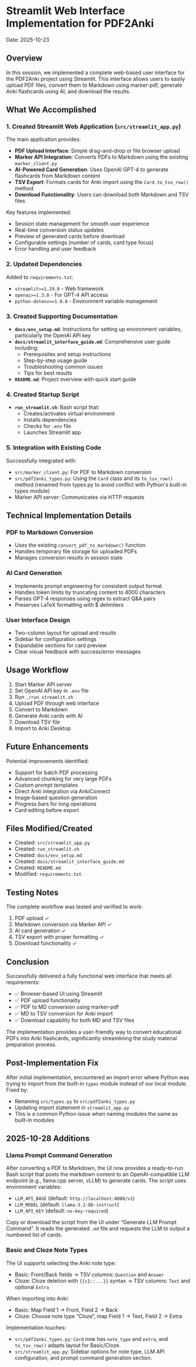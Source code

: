 # Streamlit Web Interface Implementation for PDF2Anki

Date: 2025-10-23

## Overview

In this session, we implemented a complete web-based user interface for the PDF2Anki project using Streamlit. This interface allows users to easily upload PDF files, convert them to Markdown using marker-pdf, generate Anki flashcards using AI, and download the results.

## What We Accomplished

### 1. Created Streamlit Web Application (`src/streamlit_app.py`)

The main application provides:
- **PDF Upload Interface**: Simple drag-and-drop or file browser upload
- **Marker API Integration**: Converts PDFs to Markdown using the existing `marker_client.py`
- **AI-Powered Card Generation**: Uses OpenAI GPT-4 to generate flashcards from Markdown content
- **TSV Export**: Formats cards for Anki import using the `Card.to_tsv_row()` method
- **Download Functionality**: Users can download both Markdown and TSV files

Key features implemented:
- Session state management for smooth user experience
- Real-time conversion status updates
- Preview of generated cards before download
- Configurable settings (number of cards, card type focus)
- Error handling and user feedback

### 2. Updated Dependencies

Added to `requirements.txt`:
- `streamlit>=1.29.0` - Web framework
- `openai>=1.3.0` - For GPT-4 API access
- `python-dotenv>=1.0.0` - Environment variable management

### 3. Created Supporting Documentation

- **`docs/env_setup.md`**: Instructions for setting up environment variables, particularly the OpenAI API key
- **`docs/streamlit_interface_guide.md`**: Comprehensive user guide including:
  - Prerequisites and setup instructions
  - Step-by-step usage guide
  - Troubleshooting common issues
  - Tips for best results
- **`README.md`**: Project overview with quick start guide

### 4. Created Startup Script

- **`run_streamlit.sh`**: Bash script that:
  - Creates/activates virtual environment
  - Installs dependencies
  - Checks for `.env` file
  - Launches Streamlit app

### 5. Integration with Existing Code

Successfully integrated with:
- `src/marker_client.py`: For PDF to Markdown conversion
- `src/pdf2anki_types.py`: Using the `Card` class and its `to_tsv_row()` method (renamed from types.py to avoid conflict with Python's built-in types module)
- Marker API server: Communicates via HTTP requests

## Technical Implementation Details

### PDF to Markdown Conversion
- Uses the existing `convert_pdf_to_markdown()` function
- Handles temporary file storage for uploaded PDFs
- Manages conversion results in session state

### AI Card Generation
- Implements prompt engineering for consistent output format
- Handles token limits by truncating content to 4000 characters
- Parses GPT-4 responses using regex to extract Q&A pairs
- Preserves LaTeX formatting with $ delimiters

### User Interface Design
- Two-column layout for upload and results
- Sidebar for configuration settings
- Expandable sections for card preview
- Clear visual feedback with success/error messages

## Usage Workflow

1. Start Marker API server
2. Set OpenAI API key in `.env` file
3. Run `./run_streamlit.sh`
4. Upload PDF through web interface
5. Convert to Markdown
6. Generate Anki cards with AI
7. Download TSV file
8. Import to Anki Desktop

## Future Enhancements

Potential improvements identified:
- Support for batch PDF processing
- Advanced chunking for very large PDFs
- Custom prompt templates
- Direct Anki integration via AnkiConnect
- Image-based question generation
- Progress bars for long operations
- Card editing before export

## Files Modified/Created

- Created: `src/streamlit_app.py`
- Created: `run_streamlit.sh`
- Created: `docs/env_setup.md`
- Created: `docs/streamlit_interface_guide.md`
- Created: `README.md`
- Modified: `requirements.txt`

## Testing Notes

The complete workflow was tested and verified to work:
1. PDF upload ✓
2. Markdown conversion via Marker API ✓
3. AI card generation ✓
4. TSV export with proper formatting ✓
5. Download functionality ✓

## Conclusion

Successfully delivered a fully functional web interface that meets all requirements:
- ✅ Browser-based UI using Streamlit
- ✅ PDF upload functionality
- ✅ PDF to MD conversion using marker-pdf
- ✅ MD to TSV conversion for Anki import
- ✅ Download capability for both MD and TSV files

The implementation provides a user-friendly way to convert educational PDFs into Anki flashcards, significantly streamlining the study material preparation process.

## Post-Implementation Fix

After initial implementation, encountered an import error where Python was trying to import from the built-in `types` module instead of our local module. Fixed by:
- Renaming `src/types.py` to `src/pdf2anki_types.py`
- Updating import statement in `streamlit_app.py`
- This is a common Python issue when naming modules the same as built-in modules


## 2025-10-28 Additions

### Llama Prompt Command Generation

After converting a PDF to Markdown, the UI now provides a ready-to-run Bash script that posts the markdown content to an OpenAI-compatible LLM endpoint (e.g., llama.cpp server, vLLM) to generate cards. The script uses environment variables:

- `LLM_API_BASE` (default: `http://localhost:8080/v1`)
- `LLM_MODEL` (default: `llama-3.1-8b-instruct`)
- `LLM_API_KEY` (default: `no-key-required`)

Copy or download the script from the UI under “Generate LLM Prompt Command”. It reads the generated `.md` file and requests the LLM to output a numbered list of cards.

### Basic and Cloze Note Types

The UI supports selecting the Anki note type:
- Basic: Front/Back fields → TSV columns: `Question` and `Answer`
- Cloze: Cloze deletion with `{{c1::...}}` syntax → TSV columns: `Text` and optional `Extra`

When importing into Anki:
- Basic: Map Field 1 → Front, Field 2 → Back
- Cloze: Choose note type “Cloze”, map Field 1 → Text, Field 2 → Extra

Implementation touches:
- `src/pdf2anki_types.py`: `Card` now has `note_type` and `extra`, and `to_tsv_row()` adapts layout for Basic/Cloze.
- `src/streamlit_app.py`: Sidebar options for note type, LLM API configuration, and prompt command generation section.
